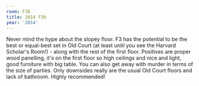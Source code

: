 ```yaml
---
room: F3b
title: 2014 F3b
year: '2014'
---
```


Never mind the hype about the slopey floor. F3 has the potential to be the best or equal-best set in Old Court (at least until you see the Harvard Scholar's Room!) - along with the rest of the first floor. Positives are proper wood panelling, it's on the first floor so high ceilings and nice and light, good furniture with big table. You can also get away with murder in terms of the size of parties. Only downsides really are the usual Old Court floors and lack of bathroom. Highly recommended!